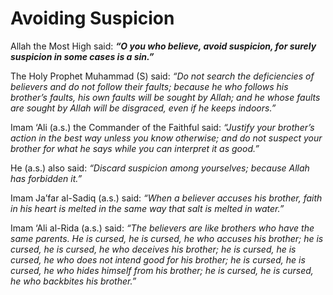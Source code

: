 Avoiding Suspicion
==================

Allah the Most High said: ***“O you who believe, avoid suspicion, for
surely suspicion in some cases is a sin.”***

The Holy Prophet Muhammad (S) said: *“Do not search the deficiencies of
believers and do not follow their faults; because he who follows his
brother’s faults, his own faults will be sought by Allah; and he whose
faults are sought by Allah will be disgraced, even if he keeps
indoors.”*

Imam ‘Ali (a.s.) the Commander of the Faithful said: *“Justify your
brother’s action in the best way unless you know otherwise; and do not
suspect your brother for what he says while you can interpret it as
good.”*

He (a.s.) also said: *“Discard suspicion among yourselves; because Allah
has forbidden it.”*

Imam Ja’far al-Sadiq (a.s.) said: *“When a believer accuses his brother,
faith in his heart is melted in the same way that salt is melted in
water.”*

Imam ‘Ali al-Rida (a.s.) said: *“The believers are like brothers who
have the same parents. He is cursed, he is cursed, he who accuses his
brother; he is cursed, he is cursed, he who deceives his brother; he is
cursed, he is cursed, he who does not intend good for his brother; he is
cursed, he is cursed, he who hides himself from his brother; he is
cursed, he is cursed, he who backbites his brother.”*


